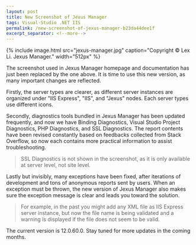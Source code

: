 ```yaml
---
layout: post
title: New Screenshot of Jexus Manager
tags: Visual-Studio .NET IIS
permalink: /new-screenshot-of-jexus-manager-b23da44dee1f
excerpt_separator: <!--more-->
---
```

{% include image.html
src="jexus-manager.jpg" caption="Copyright © Lex Li. Jexus Manager." width="512px" %}

The screenshot used in Jexus Manager homepage and documentation has just been replaced by the one above. It is time to use this new version, as many important changes are reflected.
<!--more-->

Firstly, the server types are clearer, as different server instances are organized under "IIS Express", "IIS", and "Jexus" nodes. Each server types use different icons.

Secondly, diagnostics tools bundled in Jexus Manager has been updated frequently, and now we have Binding Diagnostics, Visual Studio Project Diagnostics, PHP Diagnostics, and SSL Diagnostics. The report contents have been revised constantly based on feedbacks collected from Stack Overflow, so now each contains more practical information to assist troubleshooting.

> SSL Diagnostics is not shown in the screenshot, as it is only available at server level, not site level.

Lastly but invisibly, many exceptions have been fixed, after iterations of development and tons of anonymous reports sent by users. When an exception must be thrown, the new version of Jexus Manager also makes sure the exception message is clear and leads you toward the solution.

> For example, in the past you might add any XML file as IIS Express server instance, but now the file name is being validated and a warning is displayed if the file does not seem to be valid.

The current version is 12.0.60.0. Stay tuned for more updates in the coming months.
